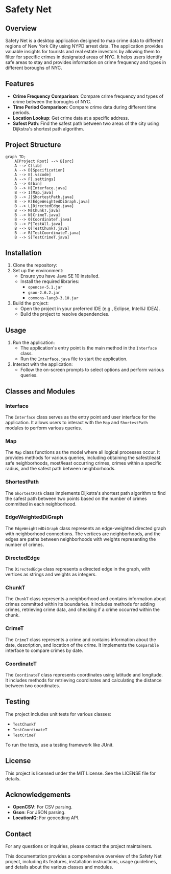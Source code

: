 # Safety Net

## Overview
Safety Net is a desktop application designed to map crime data to different regions of New York City using NYPD arrest data. The application provides valuable insights for tourists and real estate investors by allowing them to filter for specific crimes in designated areas of NYC. It helps users identify safe areas to stay and provides information on crime frequency and types in different boroughs of NYC.

## Features
- **Crime Frequency Comparison**: Compare crime frequency and types of crime between the boroughs of NYC.
- **Time Period Comparison**: Compare crime data during different time periods.
- **Location Lookup**: Get crime data at a specific address.
- **Safest Path**: Find the safest path between two areas of the city using Dijkstra's shortest path algorithm.

## Project Structure
```mermaid
graph TD;
    A[Project Root] --> B[src]
    A --> C[lib]
    A --> D[Specification]
    A --> E[.vscode]
    A --> F[.settings]
    A --> G[bin]
    B --> H[Interface.java]
    B --> I[Map.java]
    B --> J[ShortestPath.java]
    B --> K[EdgeWeightedDiGraph.java]
    B --> L[DirectedEdge.java]
    B --> M[ChunkT.java]
    B --> N[CrimeT.java]
    B --> O[CoordinateT.java]
    B --> P[TestAll.java]
    B --> Q[TestChunkT.java]
    B --> R[TestCoordinateT.java]
    B --> S[TestCrimeT.java]
```

## Installation
1. Clone the repository:
2. Set up the environment:
    - Ensure you have Java SE 10 installed.
    - Install the required libraries:
      - `opencsv-5.1.jar`
      - `gson-2.6.2.jar`
      - `commons-lang3-3.10.jar`
3. Build the project:
    - Open the project in your preferred IDE (e.g., Eclipse, IntelliJ IDEA).
    - Build the project to resolve dependencies.

## Usage
1. Run the application:
    - The application's entry point is the main method in the `Interface` class.
    - Run the `Interface.java` file to start the application.
2. Interact with the application:
    - Follow the on-screen prompts to select options and perform various queries.

## Classes and Modules

### Interface
The `Interface` class serves as the entry point and user interface for the application. It allows users to interact with the `Map` and `ShortestPath` modules to perform various queries.

### Map
The `Map` class functions as the model where all logical processes occur. It provides methods for various queries, including obtaining the safest/least safe neighborhoods, most/least occurring crimes, crimes within a specific radius, and the safest path between neighborhoods.

### ShortestPath
The `ShortestPath` class implements Dijkstra's shortest path algorithm to find the safest path between two points based on the number of crimes committed in each neighborhood.

### EdgeWeightedDiGraph
The `EdgeWeightedDiGraph` class represents an edge-weighted directed graph with neighborhood connections. The vertices are neighborhoods, and the edges are paths between neighborhoods with weights representing the number of crimes.

### DirectedEdge
The `DirectedEdge` class represents a directed edge in the graph, with vertices as strings and weights as integers.

### ChunkT
The `ChunkT` class represents a neighborhood and contains information about crimes committed within its boundaries. It includes methods for adding crimes, retrieving crime data, and checking if a crime occurred within the chunk.

### CrimeT
The `CrimeT` class represents a crime and contains information about the date, description, and location of the crime. It implements the `Comparable` interface to compare crimes by date.

### CoordinateT
The `CoordinateT` class represents coordinates using latitude and longitude. It includes methods for retrieving coordinates and calculating the distance between two coordinates.

## Testing
The project includes unit tests for various classes:
- `TestChunkT`
- `TestCoordinateT`
- `TestCrimeT`

To run the tests, use a testing framework like JUnit.

## License
This project is licensed under the MIT License. See the LICENSE file for details.

## Acknowledgements
- **OpenCSV**: For CSV parsing.
- **Gson**: For JSON parsing.
- **LocationIQ**: For geocoding API.

## Contact
For any questions or inquiries, please contact the project maintainers.

This documentation provides a comprehensive overview of the Safety Net project, including its features, installation instructions, usage guidelines, and details about the various classes and modules.

